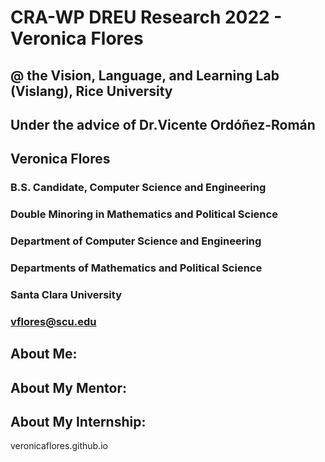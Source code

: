 # CRA-WP DREU Research 2022 - Veronica Flores
## @ the Vision, Language, and Learning Lab (Vislang), Rice University
## Under the advice of Dr.Vicente Ordóñez-Román

## Veronica Flores
### B.S. Candidate, Computer Science and Engineering
### Double Minoring in Mathematics and Political Science
### Department of Computer Science and Engineering
### Departments of Mathematics and Political Science 
### Santa Clara University
### vflores@scu.edu

## About Me:

## About My Mentor:

## About My Internship:

veronicaflores.github.io

